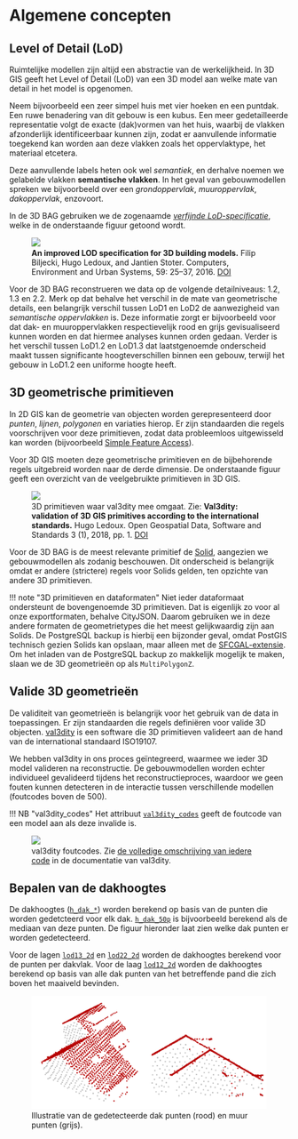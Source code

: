 # Algemene concepten

## Level of Detail (LoD)

Ruimtelijke modellen zijn altijd een abstractie van de werkelijkheid. In 3D GIS geeft het Level of Detail (LoD) van een 3D model aan welke mate van detail in het model is opgenomen.

Neem bijvoorbeeld een zeer simpel huis met vier hoeken en een puntdak. Een ruwe benadering van dit gebouw is een kubus. Een meer gedetailleerde representatie volgt de exacte (dak)vormen van het huis, waarbij de vlakken afzonderlijk identificeerbaar kunnen zijn, zodat er aanvullende informatie toegekend kan worden aan deze vlakken zoals het oppervlaktype, het materiaal etcetera.

Deze aanvullende labels heten ook wel *semantiek*, en derhalve noemen we gelabelde vlakken **semantische vlakken**. In het geval van gebouwmodellen spreken we bijvoorbeeld over een *grondoppervlak*, *muuroppervlak*, *dakoppervlak*, enzovoort.

In de 3D BAG gebruiken we de zogenaamde [*verfijnde LoD-specificatie*](http://doi.org/10.1016/j.compenvurbsys.2016.04.005), welke in de onderstaande figuur getoond wordt.

<figure>
  <img src="https://3d.bk.tudelft.nl/lod/lodtud.png" />
  <figcaption><b>An improved LOD specification for 3D building models.</b> Filip Biljecki, Hugo Ledoux, and Jantien Stoter. Computers, Environment and Urban Systems, 59: 25–37, 2016. <a href="http://doi.org/10.1016/j.compenvurbsys.2016.04.005">DOI</a></figcaption>
</figure>

Voor de 3D BAG reconstrueren we data op de volgende detailniveaus: 1.2, 1.3 en 2.2. Merk op dat behalve het verschil in de mate van geometrische details, een belangrijk verschil tussen LoD1 en LoD2 de aanwezigheid van *semantische oppervlakken* is. Deze informatie zorgt er bijvoorbeeld voor dat dak- en muuroppervlakken respectievelijk rood en grijs gevisualiseerd kunnen worden en dat hiermee analyses kunnen orden gedaan. Verder is het verschil tussen LoD1.2 en LoD1.3 dat laatstgenoemde onderscheid maakt tussen significante hoogteverschillen binnen een gebouw, terwijl het gebouw in LoD1.2 een uniforme hoogte heeft.

<!-- difficulties of modelling buildings in diff lod-s -->

<!-- highest lod is not always the best -->

## 3D geometrische primitieven

In 2D GIS kan de geometrie van objecten worden gerepresenteerd door *punten*, *lijnen*, *polygonen* en variaties hierop. Er zijn standaarden die regels voorschrijven voor deze primitieven, zodat data probleemloos uitgewisseld kan worden (bijvoorbeeld [Simple Feature Access](https://www.ogc.org/standards/sfa)).

Voor 3D GIS moeten deze geometrische primitieven en de bijbehorende regels uitgebreid worden naar de derde dimensie. De onderstaande figuur geeft een overzicht van de veelgebruikte primitieven in 3D GIS.

<figure>
  <img src="https://val3dity.readthedocs.io/en/latest/_images/geomprimitives.svg" />
  <figcaption>3D primitieven waar val3dity mee omgaat. Zie: <b>Val3dity: validation of 3D GIS primitives according to the international standards.</b> Hugo Ledoux. Open Geospatial Data, Software and Standards 3 (1), 2018, pp. 1. <a href="http://dx.doi.org/10.1186/s40965-018-0043-x">DOI</a></figcaption>
</figure>

<!-- I am unsure if there is a proper Dutch translation for Solid -->

Voor de 3D BAG is de meest relevante primitief de [Solid](https://val3dity.readthedocs.io/en/latest/definitions/#solid), aangezien we gebouwmodellen als zodanig beschouwen. Dit onderscheid is belangrijk omdat er andere (strictere) regels voor Solids gelden, ten opzichte van andere 3D primitieven.

!!! note "3D primitieven en dataformaten"
    Niet ieder dataformaat ondersteunt de bovengenoemde 3D primitieven. Dat is eigenlijk zo voor al onze exportformaten, behalve CityJSON. Daarom gebruiken we in deze andere formaten de geometrietypes die het meest gelijkwaardig zijn aan Solids. De PostgreSQL backup is hierbij een bijzonder geval, omdat PostGIS technisch gezien Solids kan opslaan, maar alleen met de [SFCGAL-extensie](http://www.sfcgal.org/). Om het inladen van de PostgreSQL backup zo makkelijk mogelijk te maken, slaan we de 3D geometrieën op als `MultiPolygonZ`.

## Valide 3D geometrieën

De validiteit van geometrieën is belangrijk voor het gebruik van de data in toepassingen. Er zijn standaarden die regels definiëren voor valide 3D objecten. [val3dity](https://val3dity.readthedocs.io/en/latest/) is een software die 3D primitieven valideert aan de hand van de international standaard ISO19107.

We hebben val3dity in ons proces geïntegreerd, waarmee we ieder 3D model valideren na reconstructie. De gebouwmodellen worden echter individueel gevalideerd tijdens het reconstructieproces, waardoor we geen fouten kunnen detecteren in de interactie tussen verschillende modellen (foutcodes boven de 500).

!!! NB "val3dity_codes"
    Het attribuut [`val3dity_codes`](attributes.md#val3dity_codes) geeft de foutcode van een model aan als deze invalide is.

<figure>
  <img src="https://val3dity.readthedocs.io/en/latest/_images/errorcodes.png" />
  <figcaption>val3dity foutcodes. Zie <a href="https://val3dity.readthedocs.io/en/latest/errors/">de volledige omschrijving van iedere code</a> in de documentatie van val3dity.</figcaption>
</figure>

## Bepalen van de dakhoogtes

De dakhoogtes ([`h_dak_*`](attributes.md#h_dak_50p)) worden berekend op basis van de punten die worden gedetcteerd voor elk dak. [`h_dak_50p`](attributes.md#h_dak_50p) is bijvoorbeeld berekend als de mediaan van deze punten. De figuur hieronder laat zien welke dak punten er worden gedetecteerd.

Voor de lagen [`lod13_2d`](layers.md#lod13_2d) en [`lod22_2d`](layers.md#lod22_2d) worden de dakhoogtes berekend voor de punten per dakvlak. Voor de laag [`lod12_2d`](layers.md#lod12_2d) worden de dakhoogtes berekend op basis van alle dak punten van het betreffende pand die zich boven het maaiveld bevinden.

<figure>
  <a href="../../../images_common/roof_points.png">
    <img src="../../../images_common/roof_points.png" />
  </a>
  <figcaption>Illustratie van de gedetecteerde dak punten (rood) en muur punten (grijs). </figcaption>
</figure>
